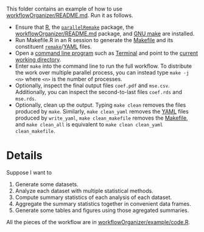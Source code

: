 This folder contains an example of how to use [workflowOrganizer/README.md](https://github.com/wlandau/workflowOrganizer/blob/master/README.md). Run it as follows.

- Ensure that [R](https://www.r-project.org/), the [`parallelRemake`](https://github.com/wlandau/parallelRemake/) package, the [workflowOrganizer/README.md](https://github.com/wlandau/workflowOrganizer/blob/master/README.md) package, and [GNU make](https://www.gnu.org/software/make/) are installed.
- Run Makefile.R in an R session to generate the [Makefile](https://www.gnu.org/software/make/) and its constituent [`remake`](https://github.com/richfitz/remake)/[YAML](http://yaml.org/) files.
- Open a [command line program](http://linuxcommand.org/) such as [Terminal](https://en.wikipedia.org/wiki/Terminal_%28OS_X%29) and point to the [current working directory](http://www.linfo.org/cd.html).
- Enter `make` into the command line to run the full workflow. To distribute the work over multiple parallel process, you can instead type `make -j <n>` where `<n>` is the number of processes.
- Optionally, inspect the final output files `coef.pdf` and `mse.csv`. Additionally, you can inspect the second-to-last files `coef.rds` and `mse.rds`.
- Optionally, clean up the output. Typing `make clean` removes the files produced by `make`. Similarly, `make clean_yaml` removes the [YAML](http://yaml.org/) files produced by `write_yaml`, `make clean_makefile` removes the [Makefile](https://www.gnu.org/software/make/), and `make clean_all` is equivalent to `make clean clean_yaml clean_makefile`.

# Details

Suppose I want to 

1. Generate some datasets.
2. Analyze each dataset with multiple statistical methods.
3. Compute summary statistics of each analysis of each dataset.
4. Aggregate the summary statistics together in convenient data frames.
5. Generate some tables and figures using those agregated summaries.

All the pieces of the workflow are in [workflowOrganizer/example/code.R]("https://github.com/wlandau/workflowOrganizer/blob/master/example/code.R"). 